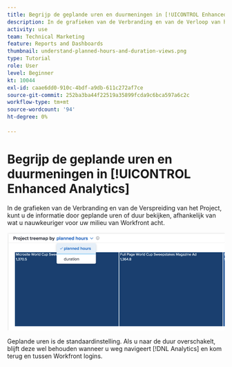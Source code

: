 ```yaml
---
title: Begrijp de geplande uren en duurmeningen in [!UICONTROL Enhanced Analytics]
description: In de grafieken van de Verbranding en van de Verloop van het Project, kunt u de informatie door geplande uren of duur bekijken.
activity: use
team: Technical Marketing
feature: Reports and Dashboards
thumbnail: understand-planned-hours-and-duration-views.png
type: Tutorial
role: User
level: Beginner
kt: 10044
exl-id: caae6dd0-910c-4bdf-a9db-611c272af7ce
source-git-commit: 252ba3ba44f22519a35899fcda9c6bca597a6c2c
workflow-type: tm+mt
source-wordcount: '94'
ht-degree: 0%

---
```


# Begrijp de geplande uren en duurmeningen in [!UICONTROL Enhanced Analytics]

In de grafieken van de Verbranding en van de Verspreiding van het Project, kunt u de informatie door geplande uren of duur bekijken, afhankelijk van wat u nauwkeuriger voor uw milieu van Workfront acht.

![Een afbeelding van het selecteren van een gepland uur in plaats van een duur](assets/section-1-5.png)

Geplande uren is de standaardinstelling. Als u naar de duur overschakelt, blijft deze wel behouden wanneer u weg navigeert [!DNL Analytics] en kom terug en tussen Workfront logins.
